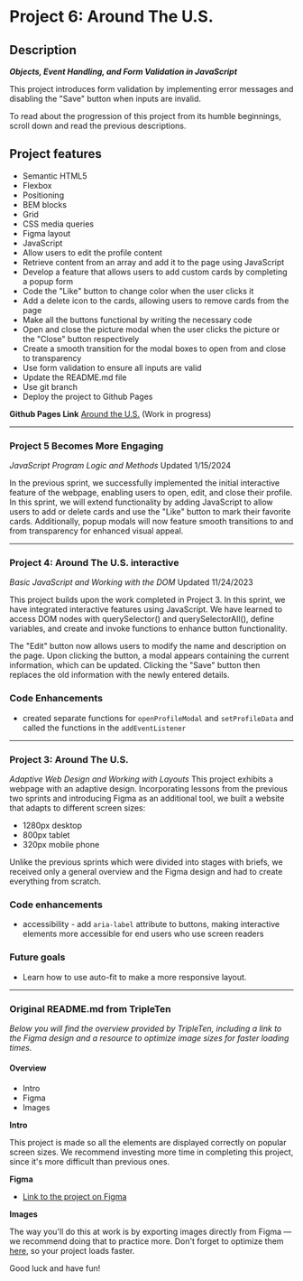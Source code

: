 # Project 6: Around The U.S.

## Description

**_Objects, Event Handling, and Form Validation in JavaScript_**

This project introduces form validation by implementing error messages and disabling the "Save" button when inputs are invalid.

To read about the progression of this project from its humble beginnings, scroll down and read the previous descriptions.

## Project features

- Semantic HTML5
- Flexbox
- Positioning
- BEM blocks
- Grid
- CSS media queries
- Figma layout
- JavaScript
- Allow users to edit the profile content
- Retrieve content from an array and add it to the page using JavaScript
- Develop a feature that allows users to add custom cards by completing a popup form
- Code the "Like" button to change color when the user clicks it
- Add a delete icon to the cards, allowing users to remove cards from the page
- Make all the buttons functional by writing the necessary code
- Open and close the picture modal when the user clicks the picture or the "Close" button respectively
- Create a smooth transition for the modal boxes to open from and close to transparency
- Use form validation to ensure all inputs are valid
- Update the README.md file
- Use git branch
- Deploy the project to Github Pages

**Github Pages Link** [Around the U.S.](https://jstitch626.github.io/se_project_aroundtheus/) (Work in progress)

---

### Project 5 Becomes More Engaging

_JavaScript Program Logic and Methods_
Updated 1/15/2024

In the previous sprint, we successfully implemented the initial interactive feature of the webpage, enabling users to open, edit, and close their profile. In this sprint, we will extend functionality by adding JavaScript to allow users to add or delete cards and use the "Like" button to mark their favorite cards. Additionally, popup modals will now feature smooth transitions to and from transparency for enhanced visual appeal.

---

### Project 4: Around The U.S. interactive

_Basic JavaScript and Working with the DOM_
Updated 11/24/2023

This project builds upon the work completed in Project 3. In this sprint, we have integrated interactive features using JavaScript. We have learned to access DOM nodes with querySelector() and querySelectorAll(), define variables, and create and invoke functions to enhance button functionality.

The "Edit" button now allows users to modify the name and description on the page. Upon clicking the button, a modal appears containing the current information, which can be updated. Clicking the "Save" button then replaces the old information with the newly entered details.

### Code Enhancements

- created separate functions for `openProfileModal` and `setProfileData` and called the functions in the `addEventListener`

---

### Project 3: Around The U.S.

_Adaptive Web Design and Working with Layouts_
This project exhibits a webpage with an adaptive design. Incorporating lessons from the previous two sprints and introducing Figma as an additional tool, we built a website that adapts to different screen sizes:

- 1280px desktop
- 800px tablet
- 320px mobile phone

Unlike the previous sprints which were divided into stages with briefs, we received only a general overview and the Figma design and had to create everything from scratch.

### Code enhancements

- accessibility - add `aria-label` attribute to buttons, making interactive elements more accessible for end users who use screen readers

### Future goals

- Learn how to use auto-fit to make a more responsive layout.

---

### Original README.md from TripleTen

_Below you will find the overview provided by TripleTen, including a link to the Figma design and a resource to optimize image sizes for faster loading times._

#### Overview

- Intro
- Figma
- Images

**Intro**

This project is made so all the elements are displayed correctly on popular screen sizes. We recommend investing more time in completing this project, since it's more difficult than previous ones.

**Figma**

- [Link to the project on Figma](https://www.figma.com/file/ii4xxsJ0ghevUOcssTlHZv/Sprint-3%3A-Around-the-US?node-id=0%3A1)

**Images**

The way you'll do this at work is by exporting images directly from Figma — we recommend doing that to practice more. Don't forget to optimize them [here](https://tinypng.com/), so your project loads faster.

Good luck and have fun!
